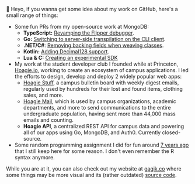 👾 Heyo, if you wanna get some idea about my work on GitHub, here's a small range of things:
- Some fun PRs from my open-source work at MongoDB:
    - **TypeScript:** [Revamping the Flipper debugger](https://github.com/realm/realm-flipper-plugin/pull/123).
    - **Go:** [Switching to server-side transpilation on the CLI client](https://github.com/10gen/realm-cli/pull/178).
    - **.NET/C#**: [Removing backing fields when weaving classes](https://github.com/realm/realm-dotnet/pull/3088).
    - **Kotlin:** [Adding Decimal128 support](https://github.com/realm/realm-kotlin/pull/1179).
    - **Lua & C:** [Creating an experimental SDK](https://github.com/realm/realm-lua-bootcamp/pull/14)
- My work at the student developer club I founded while at Princeton, [Hoagie.io](https://hoagie.io), working to create an ecosystem of campus applications. I led the efforts to design, develop and deploy 2 widely popular web apps:
    - [Hoagie Stuff](https://github.com/HoagieClub/stuff), a campus bulletin board with weekly digest emails, regularly used by hundreds for their lost and found items, clothing sales, and more.
    - [Hoagie Mail](https://github.com/HoagieClub/mail), which is used by campus organizations, academic departments, and more to send communications to the entire undergraduate population, having sent more than 44,000 mass emails and counting. 
    - **Hoagie API**, a centralized REST API for campus data and powering all of our apps using Go, MongoDB, and Auth0. Currently closed-source.
- Some random programming assignment I did for fun around [7 years ago](https://github.com/gagik/ProgrammingAssignment2) that I still keep here for some reason. I don't even remember the R syntax anymore.

While you are at it, you can also check out my website at [gagik.co](https://gagik.co/) where some things may be more visual and its (rather outdated) [source code](https://github.com/gagik/gagik.github.io).
